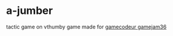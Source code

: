 # a-jumber
tactic game on vthumby
game made for [gamecodeur gamejam36](https://itch.io/jam/gamecodeur-gamejam-36)
